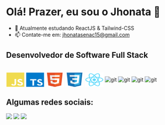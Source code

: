 # Olá! Prazer, eu sou o Jhonata 👋

- 🌱 Atualmente estudando ReactJS & Tailwind-CSS
- 📫 Contate-me em: jhonatasenac15@gmail.com

## Desenvolvedor de Software Full Stack

<div style="display: inline_block"><br>
  <img align="center" alt="Rafa-Js" height="40" width="50" src="https://raw.githubusercontent.com/devicons/devicon/master/icons/javascript/javascript-plain.svg">
  <img align="center" alt="Rafa-Ts" height="40" width="50" src="https://raw.githubusercontent.com/devicons/devicon/master/icons/typescript/typescript-plain.svg">
  <img align="center" alt="Rafa-HTML" height="40" width="50" src="https://raw.githubusercontent.com/devicons/devicon/master/icons/html5/html5-original.svg">
  <img align="center" alt="Rafa-CSS" height="40" width="50" src="https://raw.githubusercontent.com/devicons/devicon/master/icons/css3/css3-original.svg">
  <img align="center" alt="Rafa-React" height="40" width="50" src="https://raw.githubusercontent.com/devicons/devicon/master/icons/react/react-original.svg">
  <img align="center" alt="git" height="50" width="40" src="https://www.vectorlogo.zone/logos/git-scm/git-scm-icon.svg"/>
  <img align="center" alt="git" height="50" width="40" src="https://cdn.jsdelivr.net/gh/devicons/devicon/icons/mysql/mysql-original.svg" height="30" alt="mysql logo"/>
  <img align="center" alt="git" height="50" width="40" src="https://cdn.jsdelivr.net/gh/devicons/devicon/icons/postgresql/postgresql-original.svg" height="30" alt="postgresql logo"/>
  <img align="center" alt="git" height="40" width="40" src="https://cdn.jsdelivr.net/gh/devicons/devicon/icons/vscode/vscode-original.svg" height="30" alt="vscode logo"/>
  </div>



## Algumas redes sociais:
<div> 
    <a href="https://www.linkedin.com/in/jhonata-venicius/" target="_blank"><img src="https://img.shields.io/badge/-LinkedIn-%230077B5?style=for-the-badge&logo=linkedin&logoColor=white" target="_blank"></a> 
<a href = "mailto:jhonatasenac15@gmail.com"><img src="https://img.shields.io/badge/-Gmail-%23333?style=for-the-badge&logo=gmail&logoColor=white" target="_blank"></a>
    <a href="https://www.youtube.com/@PlayJho" target="_blank"><img src="https://img.shields.io/badge/YouTube-FF0000?style=for-the-badge&logo=youtube&logoColor=white" target="_blank"></a>
  
